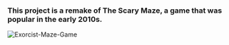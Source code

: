 ### This project is a remake of The Scary Maze, a game that was popular in the early 2010s. 

![Exorcist-Maze-Game](https://github.com/rayagrigorova/project-scary-maze/assets/72023155/f59b8273-f885-467a-8ccb-0888d2e8d4d0)
